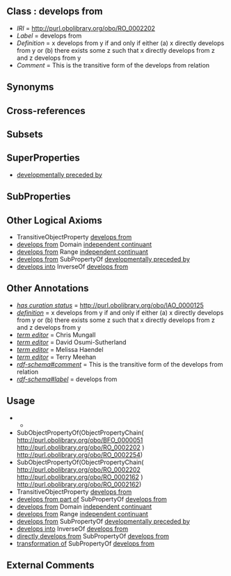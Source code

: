 
## Class : develops from

 * *IRI* = http://purl.obolibrary.org/obo/RO_0002202
 * *Label* = develops from
 * *Definition* = x develops from y if and only if either (a) x directly develops from y or (b) there exists some z such that x directly develops from z and z develops from y
 * *Comment* = This is the transitive form of the develops from relation

## Synonyms


## Cross-references


## Subsets


## SuperProperties

 * [developmentally preceded by](../../RO/58/RO_0002258.md)

## SubProperties


## Other Logical Axioms

 * TransitiveObjectProperty [develops from](../../RO/02/RO_0002202.md)
 * [develops from](../../RO/02/RO_0002202.md) Domain [independent continuant](../../BFO/04/BFO_0000004.md)
 * [develops from](../../RO/02/RO_0002202.md) Range [independent continuant](../../BFO/04/BFO_0000004.md)
 * [develops from](../../RO/02/RO_0002202.md) SubPropertyOf [developmentally preceded by](../../RO/58/RO_0002258.md)
 * [develops into](../../RO/03/RO_0002203.md) InverseOf [develops from](../../RO/02/RO_0002202.md)

## Other Annotations

 * *[has curation status](../../IAO/14/IAO_0000114.md)* = http://purl.obolibrary.org/obo/IAO_0000125
 * *[definition](../../IAO/15/IAO_0000115.md)* = x develops from y if and only if either (a) x directly develops from y or (b) there exists some z such that x directly develops from z and z develops from y
 * *[term editor](../../IAO/17/IAO_0000117.md)* = Chris Mungall
 * *[term editor](../../IAO/17/IAO_0000117.md)* = David Osumi-Sutherland
 * *[term editor](../../IAO/17/IAO_0000117.md)* = Melissa Haendel
 * *[term editor](../../IAO/17/IAO_0000117.md)* = Terry Meehan
 * *[rdf-schema#comment](../../nt/rdf-schema#comment.md)* = This is the transitive form of the develops from relation
 * *[rdf-schema#label](../../el/rdf-schema#label.md)* = develops from

## Usage

 * -
 * SubObjectPropertyOf(ObjectPropertyChain( <http://purl.obolibrary.org/obo/BFO_0000051> <http://purl.obolibrary.org/obo/RO_0002202> ) <http://purl.obolibrary.org/obo/RO_0002254>)
 * SubObjectPropertyOf(ObjectPropertyChain( <http://purl.obolibrary.org/obo/RO_0002202> <http://purl.obolibrary.org/obo/RO_0002162> ) <http://purl.obolibrary.org/obo/RO_0002162>)
 * TransitiveObjectProperty [develops from](../../RO/02/RO_0002202.md)
 * [develops from part of](../../RO/25/RO_0002225.md) SubPropertyOf [develops from](../../RO/02/RO_0002202.md)
 * [develops from](../../RO/02/RO_0002202.md) Domain [independent continuant](../../BFO/04/BFO_0000004.md)
 * [develops from](../../RO/02/RO_0002202.md) Range [independent continuant](../../BFO/04/BFO_0000004.md)
 * [develops from](../../RO/02/RO_0002202.md) SubPropertyOf [developmentally preceded by](../../RO/58/RO_0002258.md)
 * [develops into](../../RO/03/RO_0002203.md) InverseOf [develops from](../../RO/02/RO_0002202.md)
 * [directly develops from](../../RO/07/RO_0002207.md) SubPropertyOf [develops from](../../RO/02/RO_0002202.md)
 * [transformation of](../../RO/94/RO_0002494.md) SubPropertyOf [develops from](../../RO/02/RO_0002202.md)

## External Comments

